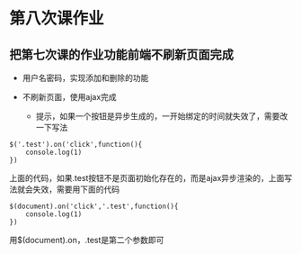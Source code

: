 # 第八次课作业


## 把第七次课的作业功能前端不刷新页面完成


* 用户名密码，实现添加和删除的功能
* 不刷新页面，使用ajax完成

    - 提示，如果一个按钮是异步生成的，一开始绑定的时间就失效了，需要改一下写法

```
$('.test').on('click',function(){
    console.log(1)    
})

```



上面的代码，如果.test按钮不是页面初始化存在的，而是ajax异步渲染的，上面写法就会失效，需要用下面的代码

```
$(document).on('click','.test',function(){
    console.log(1)
})

```

用$(document).on，.test是第二个参数即可